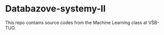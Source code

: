 # Databazove-systemy-II

This repo contains source codes from the Machine Learning class at VŠB-TUO.
